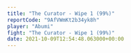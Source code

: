 ```yaml
---
title: "The Curator - Wipe 1 (99%)"
reportCode: "9AfVWmKt2b34yk8h"
player: "Abumi"
fight: "The Curator - Wipe 1 (99%)"
date: 2021-10-09T12:54:48.063000+00:00
---
```

